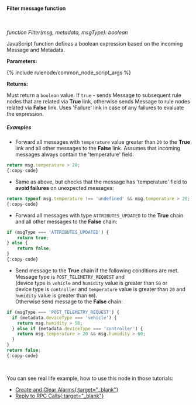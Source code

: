 #### Filter message function

<div class="divider"></div>
<br/>

*function Filter(msg, metadata, msgType): boolean*

JavaScript function defines a boolean expression based on the incoming Message and Metadata.

**Parameters:**

{% include rulenode/common_node_script_args %}

**Returns:**

Must return a `boolean` value. If `true` - sends Message to subsequent rule nodes that are related via **True** link, 
otherwise sends Message to rule nodes related via **False** link. 
Uses 'Failure' link in case of any failures to evaluate the expression.

<div class="divider"></div>

##### Examples

* Forward all messages with `temperature` value greater than `20` to the **True** link and all other messages to the **False** link.
  Assumes that incoming messages always contain the 'temperature' field:

```javascript
return msg.temperature > 20;
{:copy-code}
```

* Same as above, but checks that the message has 'temperature' field to **avoid failures** on unexpected messages:

```javascript
return typeof msg.temperature !== 'undefined' && msg.temperature > 20;
{:copy-code}
```


* Forward all messages with type `ATTRIBUTES_UPDATED` to the **True** chain and all other messages to the **False** chain:

```javascript
if (msgType === 'ATTRIBUTES_UPDATED') {
    return true;
} else {
    return false;
}
{:copy-code}
```

<ul>
<li>Send message to the <strong>True</strong> chain if the following conditions are met.<br>Message type is <code>POST_TELEMETRY_REQUEST</code> and<br>
(device type is <code>vehicle</code> and <code>humidity</code> value is greater than <code>50</code> or<br>
device type is <code>controller</code> and <code>temperature</code> value is greater than <code>20</code> and <code>humidity</code> value is greater than <code>60</code>).<br>
Otherwise send message to the <strong>False</strong> chain:
</li>
</ul>

```javascript
if (msgType === 'POST_TELEMETRY_REQUEST') {
  if (metadata.deviceType === 'vehicle') {
    return msg.humidity > 50;
  } else if (metadata.deviceType === 'controller') {
    return msg.temperature > 20 && msg.humidity > 60;
  }
}
return false;
{:copy-code}
```

<br>

You can see real life example, how to use this node in those tutorials:

- [Create and Clear Alarms{:target="_blank"}](${siteBaseUrl}/docs/user-guide/rule-engine-2-0/tutorials/create-clear-alarms/#node-a-filter-script)
- [Reply to RPC Calls{:target="_blank"}](${siteBaseUrl}/docs/user-guide/rule-engine-2-0/tutorials/rpc-reply-tutorial#add-filter-script-node)

<br>
<br>

